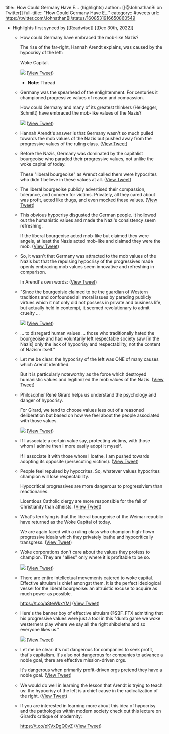 title:: How Could Germany Have E... (highlights)
author:: [[@JohnathanBi on Twitter]]
full-title:: "How Could Germany Have E..."
category:: #tweets
url:: https://twitter.com/JohnathanBi/status/1608531916650860549

- Highlights first synced by [[Readwise]] [[Dec 30th, 2022]]
	- How could Germany have embraced the mob-like Nazis?
	  
	  The rise of the far-right, Hannah Arendt explains, was caused by the hypocrisy of the left:
	  
	  Woke Capital. 
	  
	  ![](https://pbs.twimg.com/media/FlKnP5AaEAE1oSz.png) ([View Tweet](https://twitter.com/JohnathanBi/status/1608531916650860549))
		- **Note**: Thread
	- Germany was the spearhead of the enlightenment. For centuries it championed progressive values of reason and compassion.
	  
	  How could Germany and many of its greatest thinkers (Heidegger, Schmitt) have embraced the mob-like values of the Nazis? 
	  
	  ![](https://pbs.twimg.com/media/FlKnQmWagAMOUhg.jpg) ([View Tweet](https://twitter.com/JohnathanBi/status/1608531929397334016))
	- Hannah Arendt's answer is that Germany wasn't so much pulled towards the mob values of the Nazis but pushed away from the progressive values of the ruling class. ([View Tweet](https://twitter.com/JohnathanBi/status/1608531933872676865))
	- Before the Nazis, Germany was dominated by the capitalist bourgeoise who paraded their progressive values, not unlike the woke capital of today.
	  
	  These "liberal bourgeoise" as Arendt called them were hypocrites who didn't believe in these values at all. ([View Tweet](https://twitter.com/JohnathanBi/status/1608531936460541954))
	- The liberal bourgeoise publicly advertised their compassion, tolerance, and concern for victims. Privately, all they cared about was profit, acted like thugs, and even mocked these values. ([View Tweet](https://twitter.com/JohnathanBi/status/1608531939102961664))
	- This obvious hypocrisy disgusted the German people. It hollowed out the humanistic values and made the Nazi's consistency seem refreshing.
	  
	  If the liberal bourgeoise acted mob-like but claimed they were angels, at least the Nazis acted mob-like and claimed they were the mob. ([View Tweet](https://twitter.com/JohnathanBi/status/1608531941674057728))
	- So, it wasn't that Germany was attracted to the mob values of the Nazis but that the repulsing hypocrisy of the progressives made openly embracing mob values seem innovative and refreshing in comparison.
	  
	  In Arendt's own words: ([View Tweet](https://twitter.com/JohnathanBi/status/1608531944282939393))
	- "Since the bourgeoisie claimed to be the guardian of Western traditions and confounded all moral issues by parading publicly virtues which it not only did not possess in private and business life, but actually held in contempt, it seemed revolutionary to admit cruelty ... 
	  
	  ![](https://pbs.twimg.com/media/FlKnSDwaAAAz9NP.jpg) ([View Tweet](https://twitter.com/JohnathanBi/status/1608531951388094464))
	- ... to disregard human values ... those who traditionally hated the bourgeoisie and had voluntarily left respectable society saw [in the Nazis] only the lack of hypocrisy and respectability, not the content of Nazism itself."
	- Let me be clear: the hypocrisy of the left was ONE of many causes which Arendt identified.
	  
	  But it is particularly noteworthy as the force which destroyed humanistic values and legitimized the mob values of the Nazis. ([View Tweet](https://twitter.com/JohnathanBi/status/1608531957926998016))
	- Philosopher René Girard helps us understand the psychology and danger of  hypocrisy.
	  
	  For Girard, we tend to choose values less out of a reasoned deliberation but based on how we feel about the people associated with those values. 
	  
	  ![](https://pbs.twimg.com/media/FlKnS3yaAAMj0Zz.jpg) ([View Tweet](https://twitter.com/JohnathanBi/status/1608531965250269185))
	- If I associate a certain value say, protecting victims, with those whom I admire then I more easily adopt it myself.
	  
	  If I associate it with those whom I loathe, I am pushed towards adopting its opposite (persecuting victims). ([View Tweet](https://twitter.com/JohnathanBi/status/1608531968979001344))
	- People feel repulsed by hypocrites. So, whatever values hypocrites champion will lose respectability.
	  
	  Hypocritical progressives are more dangerous to progressivism than reactionaries.
	  
	  Licentious Catholic clergy are more responsible for the fall of Christianity than atheists. ([View Tweet](https://twitter.com/JohnathanBi/status/1608531971642359808))
	- What's terrifying is that the liberal bourgeoise of the Weimar republic have returned as the Woke Capital of today.
	  
	  We are again faced with a ruling class who champion high-flown progressive ideals which they privately loathe and hypocritically transgress. ([View Tweet](https://twitter.com/JohnathanBi/status/1608531974335102977))
	- Woke corporations don't care about the values they profess to champion. They are "allies" only where it is profitable to be so. 
	  
	  ![](https://pbs.twimg.com/media/FlKnT0AaEAA_bc5.jpg) ([View Tweet](https://twitter.com/JohnathanBi/status/1608531982123954176))
	- There are entire intellectual movements catered to woke capital. Effective altruism is chief amongst them. It is the perfect ideological vessel for the liberal bourgeoise: an altruistic excuse to acquire as much power as possible.
	  
	  https://t.co/aSteWkxYMI ([View Tweet](https://twitter.com/JohnathanBi/status/1608531985882042368))
	- Here's the banner boy of effective altruism @SBF_FTX admitting that his progressive values were just a tool in this "dumb game we woke westerners play where we say all the right shiboleths and so everyone likes us." 
	  
	  ![](https://pbs.twimg.com/media/FlKnUf6aUAE3OTI.png) ([View Tweet](https://twitter.com/JohnathanBi/status/1608531995411509248))
	- Let me be clear: it's not dangerous for companies to seek profit, that's capitalism. It's also not dangerous for companies to advance a noble goal, there are effective mission-driven orgs.
	  
	  It's dangerous when primarily profit-driven orgs pretend they have a noble goal. ([View Tweet](https://twitter.com/JohnathanBi/status/1608531999559680001))
	- We would do well in learning the lesson that Arendt is trying to teach us: the hypocrisy of the left is a chief cause in the radicalization of the right. ([View Tweet](https://twitter.com/JohnathanBi/status/1608532002231443456))
	- If you are interested in learning more about this idea of hypocrisy and the pathologies within modern society check out this lecture on Girard’s critique of modernity:
	  
	  https://t.co/pKVxDgQ0vZ ([View Tweet](https://twitter.com/JohnathanBi/status/1608548349514518528))